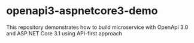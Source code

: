 # openapi3-aspnetcore3-demo
This repository demonstrates how to build microservice with OpenApi 3.0 and ASP.NET Core 3.1 using API-first approach
